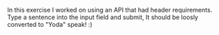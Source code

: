 In this exercise I worked on using an API that had header requirements. Type a sentence into the input field and submit,
It should be loosly converted to "Yoda" speak! :)

